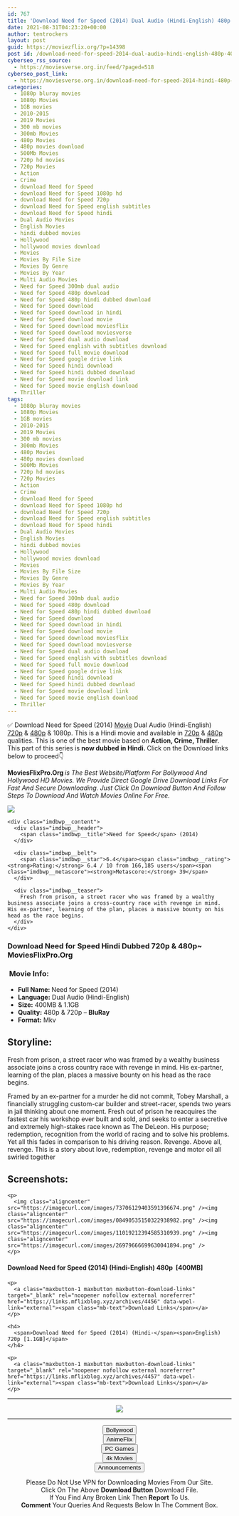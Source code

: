 ```yaml
---
id: 767
title: 'Download Need for Speed (2014) Dual Audio (Hindi-English) 480p [400MB] || 720p [1.1GB]'
date: 2021-08-31T04:23:20+00:00
author: tentrockers
layout: post
guid: https://moviezflix.org/?p=14398
post id: /download-need-for-speed-2014-dual-audio-hindi-english-480p-400mb-720p-1-1gb/
cyberseo_rss_source:
  - https://moviesverse.org.in/feed/?paged=518
cyberseo_post_link:
  - https://moviesverse.org.in/download-need-for-speed-2014-hindi-480p-720p/
categories:
  - 1080p bluray movies
  - 1080p Movies
  - 1GB movies
  - 2010-2015
  - 2019 Movies
  - 300 mb movies
  - 300mb Movies
  - 480p Movies
  - 480p movies download
  - 500Mb Movies
  - 720p hd movies
  - 720p Movies
  - Action
  - Crime
  - download Need for Speed
  - download Need for Speed 1080p hd
  - download Need for Speed 720p
  - download Need for Speed english subtitles
  - download Need for Speed hindi
  - Dual Audio Movies
  - English Movies
  - hindi dubbed movies
  - Hollywood
  - hollywood movies download
  - Movies
  - Movies By File Size
  - Movies By Genre
  - Movies By Year
  - Multi Audio Movies
  - Need for Speed 300mb dual audio
  - Need for Speed 480p download
  - Need for Speed 480p hindi dubbed download
  - Need for Speed download
  - Need for Speed download in hindi
  - Need for Speed download movie
  - Need for Speed download moviesflix
  - Need for Speed download moviesverse
  - Need for Speed dual audio download
  - Need for Speed english with subtitles download
  - Need for Speed full movie download
  - Need for Speed google drive link
  - Need for Speed hindi download
  - Need for Speed hindi dubbed download
  - Need for Speed movie download link
  - Need for Speed movie english download
  - Thriller
tags:
  - 1080p bluray movies
  - 1080p Movies
  - 1GB movies
  - 2010-2015
  - 2019 Movies
  - 300 mb movies
  - 300mb Movies
  - 480p Movies
  - 480p movies download
  - 500Mb Movies
  - 720p hd movies
  - 720p Movies
  - Action
  - Crime
  - download Need for Speed
  - download Need for Speed 1080p hd
  - download Need for Speed 720p
  - download Need for Speed english subtitles
  - download Need for Speed hindi
  - Dual Audio Movies
  - English Movies
  - hindi dubbed movies
  - Hollywood
  - hollywood movies download
  - Movies
  - Movies By File Size
  - Movies By Genre
  - Movies By Year
  - Multi Audio Movies
  - Need for Speed 300mb dual audio
  - Need for Speed 480p download
  - Need for Speed 480p hindi dubbed download
  - Need for Speed download
  - Need for Speed download in hindi
  - Need for Speed download movie
  - Need for Speed download moviesflix
  - Need for Speed download moviesverse
  - Need for Speed dual audio download
  - Need for Speed english with subtitles download
  - Need for Speed full movie download
  - Need for Speed google drive link
  - Need for Speed hindi download
  - Need for Speed hindi dubbed download
  - Need for Speed movie download link
  - Need for Speed movie english download
  - Thriller
---
```

<div class="thecontent clearfix">
  <p>
    ✅ Download Need for Speed (2014) <a href="https://moviesverse.org.in/category/movies/" data-wpel-link="internal">Movie</a> Dual Audio (Hindi-English) <a href="https://moviesverse.org.in/720p-movies/" data-wpel-link="internal">720p</a>&nbsp;&&nbsp;<a href="https://moviesverse.org.in/480p-movies/" data-wpel-link="internal">480p</a> & 1080p. This is a Hindi movie and available in <a href="https://moviesverse.org.in/720p-movies/" data-wpel-link="internal">720p</a>&nbsp;&&nbsp;<a href="https://moviesverse.org.in/480p-movies/" data-wpel-link="internal">480p</a> qualities. This is one of the best movie based on <strong>Action, Crime, Thriller</strong>. This part of this series is <strong>now dubbed in <span>Hindi.&nbsp;</span></strong><span>Click on the Download links below to proceed👇</span>
  </p>
  
  <p>
    <strong><span>MoviesFlixPro.Org&nbsp;</span></strong><em>is The Best Website/Platform For Bollywood And Hollywood HD Movies. We Provide Direct Google Drive Download Links For Fast And Secure Downloading. Just Click On Download Button And Follow Steps To&nbsp;Download And Watch Movies Online For Free.</em>
  </p>
  
  <div class="imdbwp imdbwp--movie dark">
    <div class="imdbwp__thumb">
      <a class="imdbwp__link" target="_blank" title="Need for Speed" href="https://www.imdb.com/title/tt2369135/" rel="nofollow external noopener noreferrer" data-wpel-link="external"><img class="imdbwp__img" src="https://m.media-amazon.com/images/M/MV5BMTQ3ODY4NzYzOF5BMl5BanBnXkFtZTgwNjI3OTE4MDE@._V1_SX300.jpg" /></a>
    </div>
    
    <div class="imdbwp__content">
      <div class="imdbwp__header">
        <span class="imdbwp__title">Need for Speed</span> (2014)
      </div>
      
      <div class="imdbwp__belt">
        <span class="imdbwp__star">6.4</span><span class="imdbwp__rating"><strong>Rating:</strong> 6.4 / 10 from 166,185 users</span><span class="imdbwp__metascore"><strong>Metascore:</strong> 39</span>
      </div>
      
      <div class="imdbwp__teaser">
        Fresh from prison, a street racer who was framed by a wealthy business associate joins a cross-country race with revenge in mind. His ex-partner, learning of the plan, places a massive bounty on his head as the race begins.
      </div>
    </div>
  </div>
  
  <h3>
    <span>Download Need for Speed Hindi Dubbed 720p & 480p~ MoviesFlixPro.Org</span>
  </h3>
  
  <h3>
    <span>&nbsp;Movie Info:&nbsp;</span>
  </h3>
  
  <ul>
    <li>
      <strong>Full Name: </strong>Need for Speed (2014)
    </li>
    <li>
      <strong>Language:</strong> Dual Audio (Hindi-English)
    </li>
    <li>
      <strong>Size:</strong> 400MB & 1.1GB
    </li>
    <li>
      <strong>Quality:</strong> 480p & 720p – <span><strong>BluRay</strong></span>
    </li>
    <li>
      <strong>Format:</strong>&nbsp;Mkv
    </li>
  </ul>
  
  <h2>
    <span>Storyline:</span>
  </h2>
  
  <p>
    Fresh from prison, a street racer who was framed by a wealthy business associate joins a cross country race with revenge in mind. His ex-partner, learning of the plan, places a massive bounty on his head as the race begins.
  </p>
  
  <div>
    Framed by an ex-partner for a murder he did not commit, Tobey Marshall, a financially struggling custom-car builder and street-racer, spends two years in jail thinking about one moment. Fresh out of prison he reacquires the fastest car his workshop ever built and sold, and seeks to enter a secretive and extremely high-stakes race known as The DeLeon. His purpose; redemption, recognition from the world of racing and to solve his problems. Yet all this fades in comparison to his driving reason. Revenge. Above all, revenge. This is a story about love, redemption, revenge and motor oil all swirled together
  </div>
  
  <div class="summary_text">
    <h2>
      <span>Screenshots:</span>
    </h2>
    
    <p>
      <img class="aligncenter" src="https://imagecurl.com/images/73706129403591396674.png" /><img class="aligncenter" src="https://imagecurl.com/images/08490535150322938982.png" /><img class="aligncenter" src="https://imagecurl.com/images/11019212394585310939.png" /><img class="aligncenter" src="https://imagecurl.com/images/26979666699630041894.png" />
    </p>
  </div>
  
  <div class="inline canwrap">
    <h4>
      <span>Download Need for Speed (2014) (Hindi-English) </span><span>480p&nbsp; [400MB]</span>
    </h4>
    
    <p>
      <a class="maxbutton-1 maxbutton maxbutton-download-links" target="_blank" rel="noopener nofollow external noreferrer" href="https://links.mflixblog.xyz/archives/4456" data-wpel-link="external"><span class="mb-text">Download Links</span></a>
    </p>
    
    <h4>
      <span>Download Need for Speed (2014) (Hindi-</span><span>English) 720p [1.1GB]</span>
    </h4>
    
    <p>
      <a class="maxbutton-1 maxbutton maxbutton-download-links" target="_blank" rel="noopener nofollow external noreferrer" href="https://links.mflixblog.xyz/archives/4457" data-wpel-link="external"><span class="mb-text">Download Links</span></a>
    </p>
  </div>
</div>

<center>
  </p> 
  
  <hr />
  
  <p>
    <a href="http://gdrivepro.xyz/join.php" data-wpel-link="external" target="_blank" rel="nofollow external noopener noreferrer"><img src="https://i.imgur.com/FhMdWdW.png" /></a>
  </p>
  
  <hr />
  
  <p>
    <a href="https://dogemovies.xyz" target="_blank" data-wpel-link="external" rel="nofollow external noopener noreferrer"><button class="button button5">Bollywood</button></a><br /> <a href="https://animeflix.in" target="_blank" data-wpel-link="external" rel="nofollow external noopener noreferrer"><button class="button button5">AnimeFlix</button></a><br /> <a href="https://gamesflix.net/" target="_blank" data-wpel-link="external" rel="nofollow external noopener noreferrer"><button class="button button5">PC Games</button></a><br /> <a href="https://uhdmovies.in" target="_blank" data-wpel-link="external" rel="nofollow external noopener noreferrer"><button class="button button5">4k Movies</button></a><br /> <a href="https://moviesverse.org.in/announcements/" target="_blank" data-wpel-link="internal" rel="noopener"><button class="button button5">Announcements</button></a>
  </p>
  
  <div class="alert alert-danger">
    Please Do Not Use VPN for Downloading Movies From Our Site.
  </div>
  
  <div class="alert alert-success">
    Click On The Above <strong>Download Button</strong> Download File.
  </div>
  
  <div class="alert alert-warning">
    If You Find Any Broken Link Then <strong>Report</strong> To Us.
  </div>
  
  <div class="alert alert-info">
    <strong>Comment</strong> Your Queries And Requests Below In The Comment Box.
  </div>
  
  <p>
    </center>
  </p>